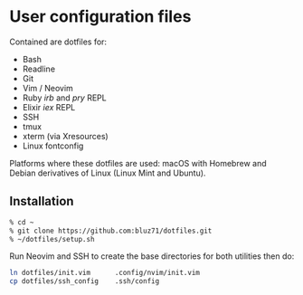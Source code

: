 User configuration files
========================

Contained are dotfiles for:

* Bash
* Readline
* Git
* Vim / Neovim
* Ruby *irb* and *pry* REPL
* Elixir *iex* REPL
* SSH
* tmux
* xterm (via Xresources)
* Linux fontconfig

Platforms where these dotfiles are used: macOS with Homebrew and Debian
derivatives of Linux (Linux Mint and Ubuntu).

Installation
------------

```sh
% cd ~
% git clone https://github.com:bluz71/dotfiles.git
% ~/dotfiles/setup.sh
```

Run Neovim and SSH to create the base directories for both utilities then do:

```sh
ln dotfiles/init.vim      .config/nvim/init.vim
cp dotfiles/ssh_config    .ssh/config
```
